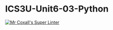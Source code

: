 # ICS3U-Unit6-03-Python

[![Mr Coxall's Super Linter](https://github.com/Evgeny-Vovk/ICS3U-Unit6-03-Python/workflows/Mr%20Coxall's%20Super%20Linter/badge.svg)](https://github.com/Evgeny-Vovk/ICS3U-Unit6-03-Python/actions)
